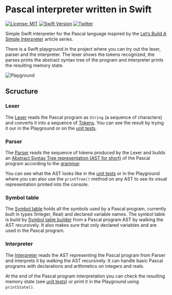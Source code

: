 # Pascal interpreter written in Swift
[![License: MIT](https://img.shields.io/badge/License-MIT-yellow.svg)](https://opensource.org/licenses/MIT)
[![Swift Version](https://img.shields.io/badge/Swift-4-F16D39.svg?style=flat)](https://developer.apple.com/swift)
[![Twitter](https://img.shields.io/badge/twitter-@igorkulman-blue.svg)](http://twitter.com/igorkulman)

Simple Swift interpreter for the Pascal language inspired by the [Let’s Build A Simple Interpreter](https://ruslanspivak.com/lsbasi-part1/) article series.

There is a Swift playground in the project where you can try out the lexer, parser and the interpreter. The lexer shows the tokens recognized, the parses prints the abstract syntax tree of the program and interpreter prints the resulting memory state.

![Playground](https://github.com/igorkulman/PascalInterpreter/raw/master/playground.png)

## Scructure

### Lexer

The [Lexer](https://github.com/igorkulman/PascalInterpreter/blob/master/PascalInterpreter/SwiftPascalInterpreter/Lexer/Lexer.swift) reads the Pascal program as `String` (a sequence of characters) and converts it into a sequence of [Tokens](https://github.com/igorkulman/PascalInterpreter/blob/master/PascalInterpreter/SwiftPascalInterpreter/Lexer/Token.swift). You can see the result by trying it our in the Playground or on the [unit tests](https://github.com/igorkulman/PascalInterpreter/blob/master/PascalInterpreter/SwiftPascalInterpreterTests/LexerTests.swift).

### Parser

The [Parser](https://github.com/igorkulman/PascalInterpreter/blob/master/PascalInterpreter/SwiftPascalInterpreter/Parser/Parser.swift) reads the sequence of tokens produced by the Lexer and builds an [Abstract Syntax Tree representation (AST for short)](https://github.com/igorkulman/PascalInterpreter/blob/master/PascalInterpreter/SwiftPascalInterpreter/Parser/AST.swift) of the Pascal program according to the [grammar](https://github.com/igorkulman/PascalInterpreter/blob/master/grammar.md). 

You can see what the AST looks like in the [unit tests](https://github.com/igorkulman/PascalInterpreter/blob/master/PascalInterpreter/SwiftPascalInterpreterTests/ParserTests.swift) or in the Playground where you can also use the `printTree()` method on any AST to see its visual representation printed into the console.

### Symbol table

The [Symbol table](https://github.com/igorkulman/PascalInterpreter/blob/symbol-table/PascalInterpreter/SwiftPascalInterpreter/Symbol%20table/SymbolTable.swift) holds all the symbols used by a Pascal program, currently built in types (Integer, Real) and declared variable names. The symbol table is build by [Symbol table builder](https://github.com/igorkulman/PascalInterpreter/blob/symbol-table/PascalInterpreter/SwiftPascalInterpreter/Symbol%20table/SymbolTableBuilder.swift) from a Pascal program AST by walking the AST recursively. It also makes sure that only declared variables and are used in the Pascal program. 

### Interpreter

The [Interpreter](https://github.com/igorkulman/PascalInterpreter/blob/master/PascalInterpreter/SwiftPascalInterpreter/Interpreter/Interpreter.swift) reads the AST representing the Pascal program from Parser and interprets it by walking the AST recursively. It can handle basic Pascal programs with declarations and arithmetics on integers and reals. 

At the end of the Pascal program interpretation you can check the resulting memory state (see [unit tests](https://github.com/igorkulman/PascalInterpreter/blob/master/PascalInterpreter/SwiftPascalInterpreterTests/InterpreterTests.swift)) or print it in the Playground using `printState()`.
